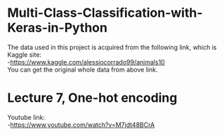 # Multi-Class-Classification-with-Keras-in-Python

The data used in this project is acquired from the following link, which is Kaggle site: <br />
-https://www.kaggle.com/alessiocorrado99/animals10 <br />
You can get the original whole data from above link.

<h1>Lecture 7, One-hot encoding </h1>

Youtube link: <br />
-https://www.youtube.com/watch?v=M7jdt48BCrA
